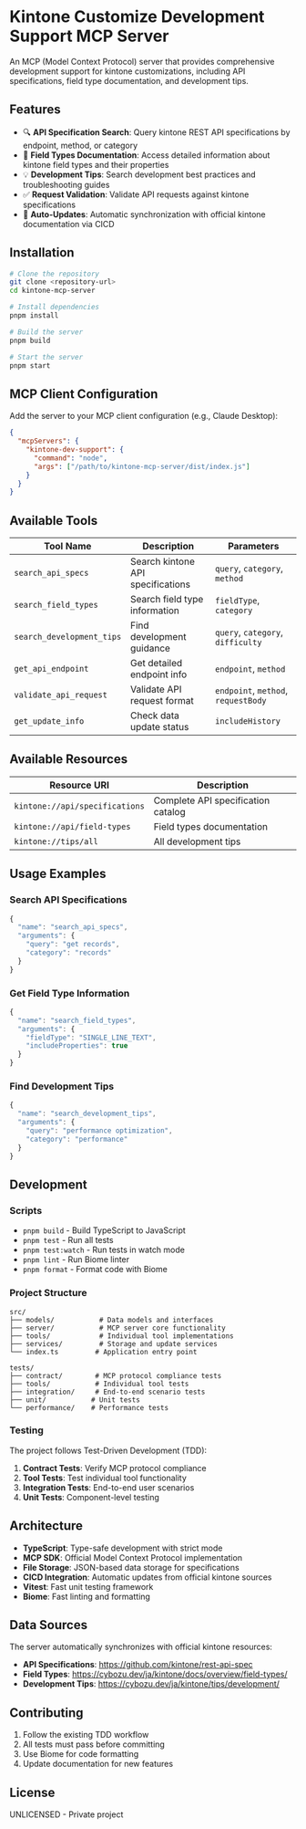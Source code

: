 # Kintone Customize Development Support MCP Server

An MCP (Model Context Protocol) server that provides comprehensive development support for kintone customizations, including API specifications, field type documentation, and development tips.

## Features

- 🔍 **API Specification Search**: Query kintone REST API specifications by endpoint, method, or category
- 📝 **Field Types Documentation**: Access detailed information about kintone field types and their properties  
- 💡 **Development Tips**: Search development best practices and troubleshooting guides
- ✅ **Request Validation**: Validate API requests against kintone specifications
- 🔄 **Auto-Updates**: Automatic synchronization with official kintone documentation via CICD

## Installation

```bash
# Clone the repository
git clone <repository-url>
cd kintone-mcp-server

# Install dependencies
pnpm install

# Build the server
pnpm build

# Start the server
pnpm start
```

## MCP Client Configuration

Add the server to your MCP client configuration (e.g., Claude Desktop):

```json
{
  "mcpServers": {
    "kintone-dev-support": {
      "command": "node",
      "args": ["/path/to/kintone-mcp-server/dist/index.js"]
    }
  }
}
```

## Available Tools

| Tool Name | Description | Parameters |
|-----------|-------------|------------|
| `search_api_specs` | Search kintone API specifications | `query`, `category`, `method` |
| `search_field_types` | Search field type information | `fieldType`, `category` |
| `search_development_tips` | Find development guidance | `query`, `category`, `difficulty` |
| `get_api_endpoint` | Get detailed endpoint info | `endpoint`, `method` |
| `validate_api_request` | Validate API request format | `endpoint`, `method`, `requestBody` |
| `get_update_info` | Check data update status | `includeHistory` |

## Available Resources

| Resource URI | Description |
|--------------|-------------|
| `kintone://api/specifications` | Complete API specification catalog |
| `kintone://api/field-types` | Field types documentation |
| `kintone://tips/all` | All development tips |

## Usage Examples

### Search API Specifications
```javascript
{
  "name": "search_api_specs",
  "arguments": {
    "query": "get records",
    "category": "records"
  }
}
```

### Get Field Type Information
```javascript
{
  "name": "search_field_types", 
  "arguments": {
    "fieldType": "SINGLE_LINE_TEXT",
    "includeProperties": true
  }
}
```

### Find Development Tips
```javascript
{
  "name": "search_development_tips",
  "arguments": {
    "query": "performance optimization",
    "category": "performance"
  }
}
```

## Development

### Scripts

- `pnpm build` - Build TypeScript to JavaScript
- `pnpm test` - Run all tests
- `pnpm test:watch` - Run tests in watch mode
- `pnpm lint` - Run Biome linter
- `pnpm format` - Format code with Biome

### Project Structure

```
src/
├── models/           # Data models and interfaces
├── server/           # MCP server core functionality  
├── tools/            # Individual tool implementations
├── services/         # Storage and update services
└── index.ts         # Application entry point

tests/
├── contract/        # MCP protocol compliance tests
├── tools/           # Individual tool tests
├── integration/     # End-to-end scenario tests
├── unit/           # Unit tests
└── performance/    # Performance tests
```

### Testing

The project follows Test-Driven Development (TDD):

1. **Contract Tests**: Verify MCP protocol compliance
2. **Tool Tests**: Test individual tool functionality  
3. **Integration Tests**: End-to-end user scenarios
4. **Unit Tests**: Component-level testing

## Architecture

- **TypeScript**: Type-safe development with strict mode
- **MCP SDK**: Official Model Context Protocol implementation
- **File Storage**: JSON-based data storage for specifications
- **CICD Integration**: Automatic updates from official kintone sources
- **Vitest**: Fast unit testing framework
- **Biome**: Fast linting and formatting

## Data Sources

The server automatically synchronizes with official kintone resources:

- **API Specifications**: https://github.com/kintone/rest-api-spec
- **Field Types**: https://cybozu.dev/ja/kintone/docs/overview/field-types/
- **Development Tips**: https://cybozu.dev/ja/kintone/tips/development/

## Contributing

1. Follow the existing TDD workflow
2. All tests must pass before committing
3. Use Biome for code formatting
4. Update documentation for new features

## License

UNLICENSED - Private project